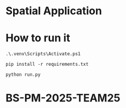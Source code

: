 # Spatial Application 
# How to run it 
``` 
.\.venv\Scripts\Activate.ps1
 ```
``` 
pip install -r requirements.txt
 ```
``` 
python run.py 
```
# BS-PM-2025-TEAM25
